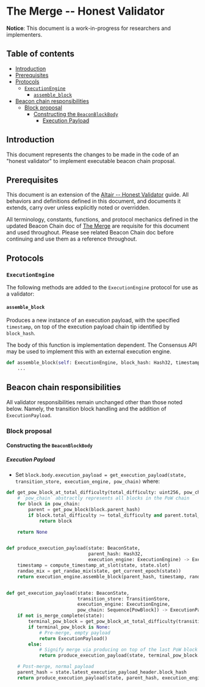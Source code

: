 # The Merge -- Honest Validator

**Notice**: This document is a work-in-progress for researchers and implementers.

## Table of contents

<!-- TOC -->
<!-- START doctoc generated TOC please keep comment here to allow auto update -->
<!-- DON'T EDIT THIS SECTION, INSTEAD RE-RUN doctoc TO UPDATE -->

- [Introduction](#introduction)
- [Prerequisites](#prerequisites)
- [Protocols](#protocols)
  - [`ExecutionEngine`](#executionengine)
    - [`assemble_block`](#assemble_block)
- [Beacon chain responsibilities](#beacon-chain-responsibilities)
  - [Block proposal](#block-proposal)
    - [Constructing the `BeaconBlockBody`](#constructing-the-beaconblockbody)
      - [Execution Payload](#execution-payload)

<!-- END doctoc generated TOC please keep comment here to allow auto update -->
<!-- /TOC -->

## Introduction

This document represents the changes to be made in the code of an "honest validator" to implement executable beacon chain proposal.

## Prerequisites

This document is an extension of the [Altair -- Honest Validator](../altair/validator.md) guide.
All behaviors and definitions defined in this document, and documents it extends, carry over unless explicitly noted or overridden.

All terminology, constants, functions, and protocol mechanics defined in the updated Beacon Chain doc of [The Merge](./beacon-chain.md) are requisite for this document and used throughout.
Please see related Beacon Chain doc before continuing and use them as a reference throughout.

## Protocols

### `ExecutionEngine`

The following methods are added to the `ExecutionEngine` protocol for use as a validator:

#### `assemble_block`

Produces a new instance of an execution payload, with the specified `timestamp`,
on top of the execution payload chain tip identified by `block_hash`.

The body of this function is implementation dependent.
The Consensus API may be used to implement this with an external execution engine.

```python
def assemble_block(self: ExecutionEngine, block_hash: Hash32, timestamp: uint64, random: Bytes32) -> ExecutionPayload:
    ...
```

## Beacon chain responsibilities

All validator responsibilities remain unchanged other than those noted below. Namely, the transition block handling and the addition of `ExecutionPayload`.

### Block proposal

#### Constructing the `BeaconBlockBody`

##### Execution Payload

* Set `block.body.execution_payload = get_execution_payload(state, transition_store, execution_engine, pow_chain)` where:

```python
def get_pow_block_at_total_difficulty(total_difficulty: uint256, pow_chain: Sequence[PowBlock]) -> Optional[PowBlock]:
    # `pow_chain` abstractly represents all blocks in the PoW chain
    for block in pow_chain:
        parent = get_pow_block(block.parent_hash)
        if block.total_difficulty >= total_difficulty and parent.total_difficulty < total_difficulty:
            return block

    return None


def produce_execution_payload(state: BeaconState,
                              parent_hash: Hash32,
                              execution_engine: ExecutionEngine) -> ExecutionPayload:
    timestamp = compute_timestamp_at_slot(state, state.slot)
    randao_mix = get_randao_mix(state, get_current_epoch(state))
    return execution_engine.assemble_block(parent_hash, timestamp, randao_mix)


def get_execution_payload(state: BeaconState,
                          transition_store: TransitionStore,
                          execution_engine: ExecutionEngine,
                          pow_chain: Sequence[PowBlock]) -> ExecutionPayload:
    if not is_merge_complete(state):
        terminal_pow_block = get_pow_block_at_total_difficulty(transition_store.terminal_total_difficulty, pow_chain)
        if terminal_pow_block is None:
            # Pre-merge, empty payload
            return ExecutionPayload()
        else:
            # Signify merge via producing on top of the last PoW block
            return produce_execution_payload(state, terminal_pow_block.block_hash, execution_engine)

    # Post-merge, normal payload
    parent_hash = state.latest_execution_payload_header.block_hash
    return produce_execution_payload(state, parent_hash, execution_engine)
```
